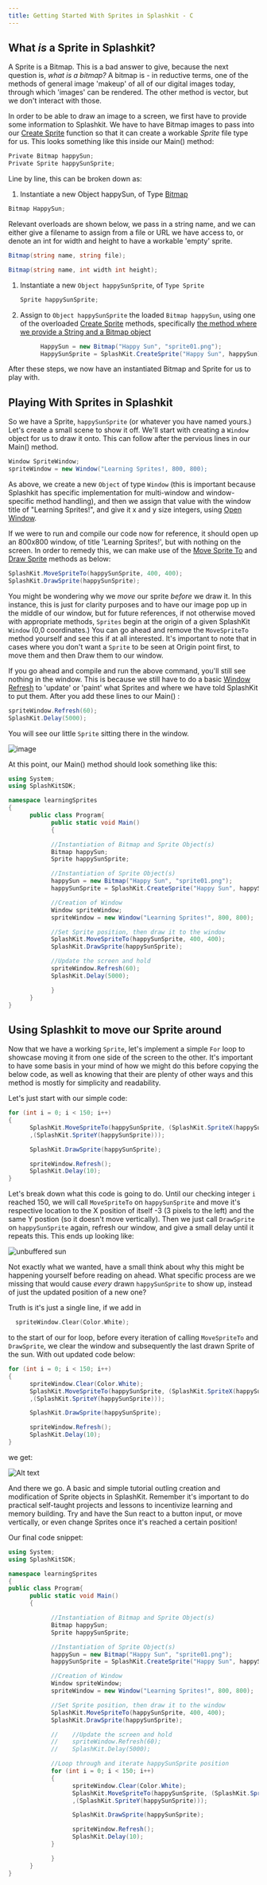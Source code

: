 ```yaml
---
title: Getting Started With Sprites in Splashkit - C
---
```


## What _is_ a Sprite in Splashkit?

A Sprite is a Bitmap. This is a bad answer to give, because the next question is, _what is a
bitmap?_ A bitmap is - in reductive terms, one of the methods of general image 'makeup' of all of
our digital images today, through which 'images' can be rendered. The other method is vector, but we
don't interact with those.

In order to be able to draw an image to a screen, we first have to provide some information to
Splashkit. We have to have Bitmap images to pass into our
[Create Sprite](https://splashkit.io/api/sprites/#create-sprite) function so that it can create a
workable _Sprite_ file type for us. This looks something like this inside our Main() method:

```csharp
Private Bitmap happySun;
Private Sprite happySunSprite;
```

Line by line, this can be broken down as:

1. Instantiate a new Object happySun, of Type [Bitmap](https://splashkit.io/api/types/#bitmap)

```csharp
Bitmap HappySun;
```

Relevant overloads are shown below, we pass in a string name, and we can either give a filename to
assign from a file or URL we have access to, or denote an int for width and height to have a
workable 'empty' sprite.

```csharp
Bitmap(string name, string file);
```

```csharp
Bitmap(string name, int width int height);
```

1. Instantiate a new `Object happySunSprite`, of `Type Sprite`

   ```csharp
   Sprite happySunSprite;
   ```

1. Assign to `Object happySunSprite` the loaded `Bitmap happySun`, using one of the overloaded
   [Create Sprite](https://splashkit.io/api/sprites/#create-sprite) methods, specifically
   [the method where we provide a String and a Bitmap object](https://splashkit.io/api/sprites/#create-sprite-named)

```csharp
         HappySun = new Bitmap("Happy Sun", "sprite01.png");
         HappySunSprite = SplashKit.CreateSprite("Happy Sun", happySun);
```

After these steps, we now have an instantiated Bitmap and Sprite for us to play with.

## Playing With Sprites in Splashkit

So we have a Sprite, `happySunSprite` (or whatever you have named yours.) Let's create a small scene
to show it off. We'll start with creating a `Window` object for us to draw it onto. This can follow
after the pervious lines in our Main() method.

```csharp
Window SpriteWindow;
spriteWindow = new Window("Learning Sprites!, 800, 800);
```

As above, we create a new `Object` of type `Window` (this is important because Splashkit has
specific implementation for multi-window and window-specific method handling), and then we assign
that value with the window title of "Learning Sprites!", and give it x and y size integers, using
[Open Window](https://splashkit.io/api/windows/#open-window).

If we were to run and compile our code now for reference, it should open up an 800x800 window, of
title 'Learning Sprites!', but with nothing on the screen. In order to remedy this, we can make use
of the [Move Sprite To](https://splashkit.io/api/sprites/#move-sprite-to) and
[Draw Sprite](https://splashkit.io/api/sprites/#group-draw-sprite) methods as below:

```csharp
SplashKit.MoveSpriteTo(happySunSprite, 400, 400);
SplashKit.DrawSprite(happySunSprite);
```

You might be wondering why we _move_ our sprite _before_ we draw it. In this instance, this is just
for clarity purposes and to have our image pop up in the middle of our window, but for future
references, if not otherwise moved with appropriate methods, `Sprites` begin at the origin of a
given SplashKit `Window` (0,0 coordinates.) You can go ahead and remove the `MoveSpriteTo` method
yourself and see this if at all interested. It's important to note that in cases where you don't
want a `Sprite` to be seen at Origin point first, to move them and then Draw them to our window.

If you go ahead and compile and run the above command, you'll still see nothing in the window. This
is because we still have to do a basic
[Window Refresh](https://splashkit.io/api/windows/#refresh-window) to 'update' or 'paint' what
Sprites and where we have told SplashKit to put them. After you add these lines to our Main() :

```csharp
spriteWindow.Refresh(60);
SplashKit.Delay(5000);
```

You will see our little `Sprite` sitting there in the window.

![image](image.png)

At this point, our Main() method should look something like this:

```csharp
using System;
using SplashKitSDK;

namespace learningSprites
{
      public class Program{
            public static void Main()
            {

            //Instantiation of Bitmap and Sprite Object(s)
            Bitmap happySun;
            Sprite happySunSprite;

            //Instantiation of Sprite Object(s)
            happySun = new Bitmap("Happy Sun", "sprite01.png");
            happySunSprite = SplashKit.CreateSprite("Happy Sun", happySun);

            //Creation of Window
            Window spriteWindow;
            spriteWindow = new Window("Learning Sprites!", 800, 800);

            //Set Sprite position, then draw it to the window
            SplashKit.MoveSpriteTo(happySunSprite, 400, 400);
            SplashKit.DrawSprite(happySunSprite);

            //Update the screen and hold
            spriteWindow.Refresh(60);
            SplashKit.Delay(5000);

            }
      }
}
```

## Using Splashkit to move our Sprite around

Now that we have a working `Sprite`, let's implement a simple `For` loop to showcase moving it from
one side of the screen to the other. It's important to have some basis in your mind of how we might
do this before copying the below code, as well as knowing that their are plenty of other ways and
this method is mostly for simplicity and readability.

Let's just start with our simple code:

```csharp
for (int i = 0; i < 150; i++)
{
      SplashKit.MoveSpriteTo(happySunSprite, (SplashKit.SpriteX(happySunSprite) - 3)
      ,(SplashKit.SpriteY(happySunSprite)));

      SplashKit.DrawSprite(happySunSprite);

      spriteWindow.Refresh();
      SplashKit.Delay(10);
}
```

Let's break down what this code is going to do. Until our checking integer `i` reached 150, we will
call `MoveSpriteTo` on `happySunSprite` and move it's respective location to the X position of
itself -3 (3 pixels to the left) and the same Y postion (so it doesn't move vertically). Then we
just call `DrawSprite` on `happySunSprite` again, refresh our window, and give a small delay until
it repeats this. This ends up looking like:

![unbuffered sun](image2.png)

Not exactly what we wanted, have a small think about why this might be happening yourself before
reading on ahead. What specific process are we missing that would cause _every_ drawn
`happySunSprite` to show up, instead of just the updated position of a new one?

Truth is it's just a single line, if we add in

```c
  spriteWindow.Clear(Color.White);
```

to the start of our for loop, before every iteration of calling `MoveSpriteTo` and `DrawSprite`, we
clear the window and subsequently the last drawn Sprite of the sun. With out updated code below:

```csharp
for (int i = 0; i < 150; i++)
{
      spriteWindow.Clear(Color.White);
      SplashKit.MoveSpriteTo(happySunSprite, (SplashKit.SpriteX(happySunSprite) - 3)
      ,(SplashKit.SpriteY(happySunSprite)));

      SplashKit.DrawSprite(happySunSprite);

      spriteWindow.Refresh();
      SplashKit.Delay(10);
}
```

we get:

![Alt text](movingsun.gif)

And there we go. A basic and simple tutorial outling creation and modification of Sprite objects in
SplashKit. Remember it's important to do practical self-taught projects and lessons to incentivize
learning and memory building. Try and have the Sun react to a button input, or move vertically, or
even change Sprites once it's reached a certain position!

Our final code snippet:

```csharp
using System;
using SplashKitSDK;

namespace learningSprites
{
public class Program{
      public static void Main()
      {

            //Instantiation of Bitmap and Sprite Object(s)
            Bitmap happySun;
            Sprite happySunSprite;

            //Instantiation of Sprite Object(s)
            happySun = new Bitmap("Happy Sun", "sprite01.png");
            happySunSprite = SplashKit.CreateSprite("Happy Sun", happySun);

            //Creation of Window
            Window spriteWindow;
            spriteWindow = new Window("Learning Sprites!", 800, 800);

            //Set Sprite position, then draw it to the window
            SplashKit.MoveSpriteTo(happySunSprite, 400, 400);
            SplashKit.DrawSprite(happySunSprite);

            //    //Update the screen and hold
            //    spriteWindow.Refresh(60);
            //    SplashKit.Delay(5000);

            //Loop through and iterate happySunSprite position
            for (int i = 0; i < 150; i++)
            {
                  spriteWindow.Clear(Color.White);
                  SplashKit.MoveSpriteTo(happySunSprite, (SplashKit.SpriteX(happySunSprite) - 3)
                  ,(SplashKit.SpriteY(happySunSprite)));

                  SplashKit.DrawSprite(happySunSprite);

                  spriteWindow.Refresh();
                  SplashKit.Delay(10);
            }

            }
      }
}
```
